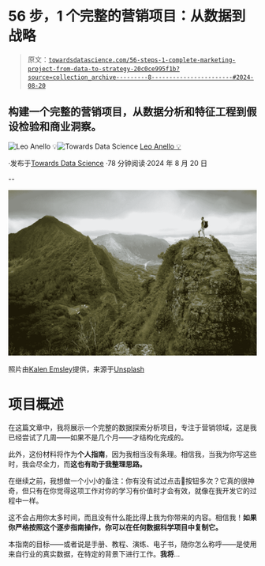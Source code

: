 # 56 步，1 个完整的营销项目：从数据到战略

> 原文：[`towardsdatascience.com/56-steps-1-complete-marketing-project-from-data-to-strategy-20c0ce995f1b?source=collection_archive---------8-----------------------#2024-08-20`](https://towardsdatascience.com/56-steps-1-complete-marketing-project-from-data-to-strategy-20c0ce995f1b?source=collection_archive---------8-----------------------#2024-08-20)

## 构建一个完整的营销项目，从数据分析和特征工程到假设检验和商业洞察。

[](https://medium.com/@panData?source=post_page---byline--20c0ce995f1b--------------------------------)![Leo Anello 💡](https://medium.com/@panData?source=post_page---byline--20c0ce995f1b--------------------------------)[](https://towardsdatascience.com/?source=post_page---byline--20c0ce995f1b--------------------------------)![Towards Data Science](https://towardsdatascience.com/?source=post_page---byline--20c0ce995f1b--------------------------------) [Leo Anello 💡](https://medium.com/@panData?source=post_page---byline--20c0ce995f1b--------------------------------)

·发布于[Towards Data Science](https://towardsdatascience.com/?source=post_page---byline--20c0ce995f1b--------------------------------) ·78 分钟阅读·2024 年 8 月 20 日

--

![](img/1c86960ded068bbb935987469943560f.png)

照片由[Kalen Emsley](https://unsplash.com/@kalenemsley?utm_source=medium&utm_medium=referral)提供，来源于[Unsplash](https://unsplash.com/?utm_source=medium&utm_medium=referral)

# 项目概述

在这篇文章中，我将展示一个完整的数据探索分析项目，专注于营销领域，这是我已经尝试了几周——如果不是几个月——才结构化完成的。

此外，这份材料将作为**个人指南**，因为我相当没有条理。相信我，当我为你写这些时，我会尽全力，而**这也有助于我整理思路。**

在继续之前，我想做一个小小的备注：你有没有试过点击👏按钮多次？它真的很神奇，但只有在你觉得这项工作对你的学习有价值时才会有效，就像在我开发它的过程中一样。

这不会占用你太多时间，而且没有什么能比得上我为你带来的内容。相信我！**如果你严格按照这个逐步指南操作，你可以在任何数据科学项目中复制它。**

本指南的目标——或者说是手册、教程、演练、电子书，随你怎么称呼——是使用来自行业的真实数据，在特定的背景下进行工作。**我将**…
